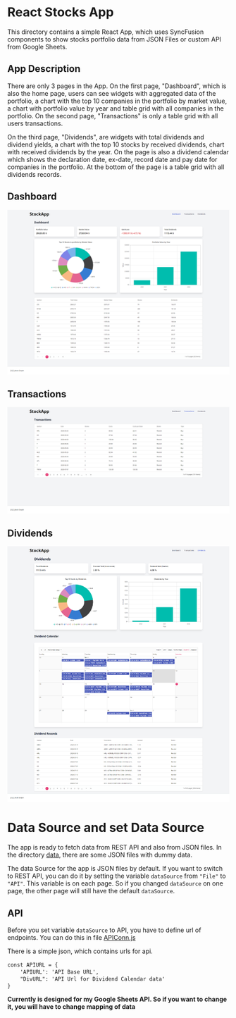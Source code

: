# React Stocks App
This directory contains a simple React App, which uses SyncFusion components to show stocks portfolio data from JSON Files or custom API from Google Sheets.

## App Description
There are only 3 pages in the App. On the first page, "Dashboard", which is also the home page, users can see widgets with aggregated data of the portfolio, a chart with the top 10 companies in the portfolio by market value, a chart with portfolio value by year and table grid with all companies in the portfolio. 
On the second page, "Transactions" is only a table grid with all users transactions. 

On the third page, "Dividends", are widgets with total dividends and dividend yields, a chart with the top 10 stocks by received dividends, chart with received dividends by the year. On the page is also a dividend calendar which shows the declaration date, ex-date, record date and pay date for companies in the portfolio. At the bottom of the page is a table grid with all dividends records.


## Dashboard

![/ReactJS - StockApp/Dashboard.png](https://github.com/skapis/appscreenshots/blob/729bd6185cd5f165b035da3562036b06c6b55264/ReactJS%20-%20StockApp/Dashboard.png)

## Transactions
![/ReactJS - StockApp/Transactions.png](https://github.com/skapis/appscreenshots/blob/729bd6185cd5f165b035da3562036b06c6b55264/ReactJS%20-%20StockApp/Transactions.png)

## Dividends
![/ReactJS - StockApp/DividendsPage.png](https://github.com/skapis/appscreenshots/blob/729bd6185cd5f165b035da3562036b06c6b55264/ReactJS%20-%20StockApp/DividendsPage.png)


# Data Source and set Data Source
The app is ready to fetch data from REST API and also from JSON files. In the directory [data](https://github.com/skapis/stockapp/tree/main/src/data), there are some JSON files with dummy data.

The data Source for the app is JSON files by default. If you want to switch to REST API, you can do it by setting the variable `dataSource` from `"File"` to `"API"`. This variable is on each page. So if you changed `dataSource` on one page, the other page will still have the default `dataSource`.

## API
Before you set variable `dataSource` to API, you have to define url of endpoints. You can do this in file [APIConn.js](src/data/APIConn.js)

There is a simple json, which contains urls for api.
```
const APIURL = {
    'APIURL': 'API Base URL',
    "DivURL": 'API Url for Dividend Calendar data'
}
```

**Currently is designed for my Google Sheets API. So if you want to change it, you will have to change mapping of data**
